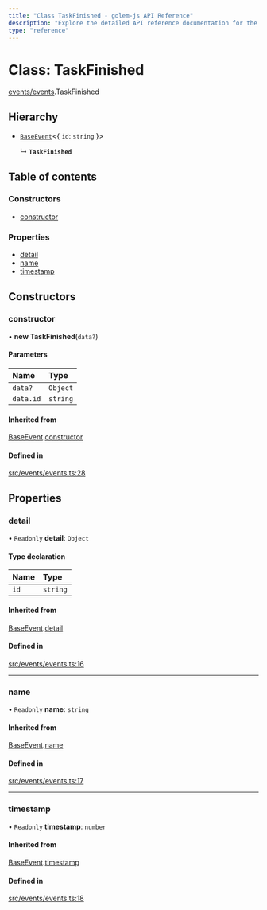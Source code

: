 ```yaml
---
title: "Class TaskFinished - golem-js API Reference"
description: "Explore the detailed API reference documentation for the Class TaskFinished within the golem-js SDK for the Golem Network."
type: "reference"
---
```

# Class: TaskFinished

[events/events](../modules/events_events).TaskFinished

## Hierarchy

- [`BaseEvent`](events_events.BaseEvent)<{ `id`: `string`  }\>

  ↳ **`TaskFinished`**

## Table of contents

### Constructors

- [constructor](events_events.TaskFinished#constructor)

### Properties

- [detail](events_events.TaskFinished#detail)
- [name](events_events.TaskFinished#name)
- [timestamp](events_events.TaskFinished#timestamp)

## Constructors

### constructor

• **new TaskFinished**(`data?`)

#### Parameters

| Name | Type |
| :------ | :------ |
| `data?` | `Object` |
| `data.id` | `string` |

#### Inherited from

[BaseEvent](events_events.BaseEvent).[constructor](events_events.BaseEvent#constructor)

#### Defined in

[src/events/events.ts:28](https://github.com/golemfactory/golem-js/blob/00d03ae/src/events/events.ts#L28)

## Properties

### detail

• `Readonly` **detail**: `Object`

#### Type declaration

| Name | Type |
| :------ | :------ |
| `id` | `string` |

#### Inherited from

[BaseEvent](events_events.BaseEvent).[detail](events_events.BaseEvent#detail)

#### Defined in

[src/events/events.ts:16](https://github.com/golemfactory/golem-js/blob/00d03ae/src/events/events.ts#L16)

___

### name

• `Readonly` **name**: `string`

#### Inherited from

[BaseEvent](events_events.BaseEvent).[name](events_events.BaseEvent#name)

#### Defined in

[src/events/events.ts:17](https://github.com/golemfactory/golem-js/blob/00d03ae/src/events/events.ts#L17)

___

### timestamp

• `Readonly` **timestamp**: `number`

#### Inherited from

[BaseEvent](events_events.BaseEvent).[timestamp](events_events.BaseEvent#timestamp)

#### Defined in

[src/events/events.ts:18](https://github.com/golemfactory/golem-js/blob/00d03ae/src/events/events.ts#L18)
